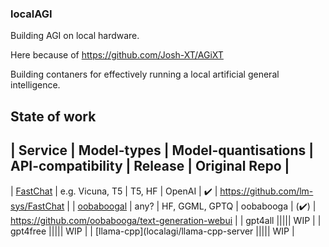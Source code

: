 ### localAGI
Building AGI on local hardware.

Here because of https://github.com/Josh-XT/AGiXT

Building contaners for effectively running a local artificial general intelligence.

## State of work

| Service                          | Model-types     | Model-quantisations | API-compatibility | Release | Original Repo |
----------------------------------------------------------------------------------------------------------------------
| [FastChat](localagi/FastChat)    | e.g. Vicuna, T5  | T5, HF              | OpenAI            | :heavy_check_mark:   | https://github.com/lm-sys/FastChat |
| [oobaboogal](localagi/oobabooga) | any?          | HF, GGML, GPTQ      | oobabooga         | (:heavy_check_mark:) | https://github.com/oobabooga/text-generation-webui |
| gpt4all ||||| WIP |
| gpt4free ||||| WIP |
| [llama-cpp](localagi/llama-cpp-server ||||| WIP |





<!--
**localagi/localAGI** is a ✨ _special_ ✨ repository because its `README.md` (this file) appears on your GitHub profile.

Here are some ideas to get you started:

- 
- 🌱 I’m currently learning ...
- 👯 I’m looking to collaborate on ...
- 🤔 I’m looking for help with ...
- 💬 Ask me about ...
- 📫 How to reach me: ...
- 😄 Pronouns: ...
- ⚡ Fun fact: ...
-->
